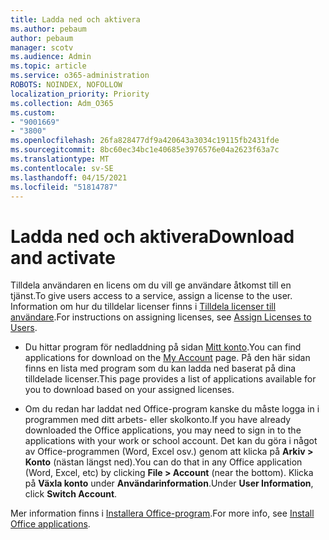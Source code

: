 ```yaml
---
title: Ladda ned och aktivera
ms.author: pebaum
author: pebaum
manager: scotv
ms.audience: Admin
ms.topic: article
ms.service: o365-administration
ROBOTS: NOINDEX, NOFOLLOW
localization_priority: Priority
ms.collection: Adm_O365
ms.custom:
- "9001669"
- "3800"
ms.openlocfilehash: 26fa828477df9a420643a3034c19115fb2431fde
ms.sourcegitcommit: 8bc60ec34bc1e40685e3976576e04a2623f63a7c
ms.translationtype: MT
ms.contentlocale: sv-SE
ms.lasthandoff: 04/15/2021
ms.locfileid: "51814787"
---
```

# <a name="download-and-activate"></a><span data-ttu-id="a3860-102">Ladda ned och aktivera</span><span class="sxs-lookup"><span data-stu-id="a3860-102">Download and activate</span></span>

<span data-ttu-id="a3860-103">Tilldela användaren en licens om du vill ge användare åtkomst till en tjänst.</span><span class="sxs-lookup"><span data-stu-id="a3860-103">To give users access to a service, assign a license to the user.</span></span> <span data-ttu-id="a3860-104">Information om hur du tilldelar licenser finns i [Tilldela licenser till användare](https://docs.microsoft.com/microsoft-365/admin/manage/assign-licenses-to-users).</span><span class="sxs-lookup"><span data-stu-id="a3860-104">For instructions on assigning licenses, see [Assign Licenses to Users](https://docs.microsoft.com/microsoft-365/admin/manage/assign-licenses-to-users).</span></span>

- <span data-ttu-id="a3860-105">Du hittar program för nedladdning på sidan [Mitt konto](https://portal.office.com/account/#installs).</span><span class="sxs-lookup"><span data-stu-id="a3860-105">You can find applications for download on the [My Account](https://portal.office.com/account/#installs) page.</span></span> <span data-ttu-id="a3860-106">På den här sidan finns en lista med program som du kan ladda ned baserat på dina tilldelade licenser.</span><span class="sxs-lookup"><span data-stu-id="a3860-106">This page provides a list of applications available for you to download based on your assigned licenses.</span></span> 

- <span data-ttu-id="a3860-107">Om du redan har laddat ned Office-program kanske du måste logga in i programmen med ditt arbets- eller skolkonto.</span><span class="sxs-lookup"><span data-stu-id="a3860-107">If you have already downloaded the Office applications, you may need to sign in to the applications with your work or school account.</span></span> <span data-ttu-id="a3860-108">Det kan du göra i något av Office-programmen (Word, Excel osv.) genom att klicka på **Arkiv > Konto** (nästan längst ned).</span><span class="sxs-lookup"><span data-stu-id="a3860-108">You can do that in any Office application (Word, Excel, etc) by clicking **File > Account** (near the bottom).</span></span> <span data-ttu-id="a3860-109">Klicka på **Växla konto** under **Användarinformation**.</span><span class="sxs-lookup"><span data-stu-id="a3860-109">Under **User Information**, click **Switch Account**.</span></span>

<span data-ttu-id="a3860-110">Mer information finns i [Installera Office-program](https://docs.microsoft.com/microsoft-365/admin/setup/install-applications).</span><span class="sxs-lookup"><span data-stu-id="a3860-110">For more info, see [Install Office applications](https://docs.microsoft.com/microsoft-365/admin/setup/install-applications).</span></span>
